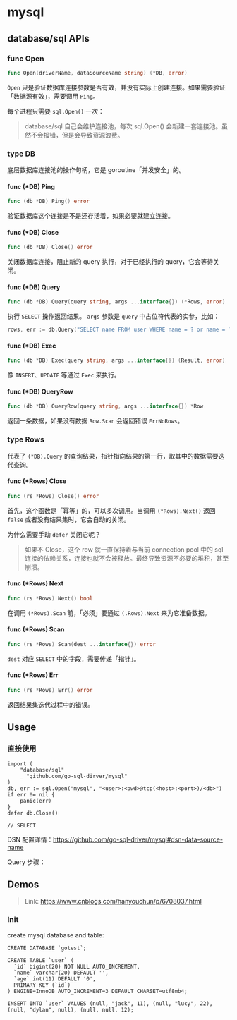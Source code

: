# mysql

## database/sql APIs

### func Open

```go
func Open(driverName, dataSourceName string) (*DB, error)
```

`Open` 只是验证数据库连接参数是否有效，并没有实际上创建连接。如果需要验证「数据源有效」，需要调用 `Ping`。

每个进程只需要 `sql.Open()` 一次：

> database/sql 自己会维护连接池，每次 sql.Open() 会新建一套连接池。虽然不会报错，但是会导致资源浪费。

### type DB

底层数据库连接池的操作句柄，它是 goroutine「并发安全」的。

#### func (*DB) Ping

```go
func (db *DB) Ping() error
```

验证数据库这个连接是不是还存活着，如果必要就建立连接。

#### func (*DB) Close

```go
func (db *DB) Close() error
```

关闭数据库连接，阻止新的 query 执行，对于已经执行的 query，它会等待关闭。

#### func (*DB) Query

```go
func (db *DB) Query(query string, args ...interface{}) (*Rows, error)
```

执行 `SELECT` 操作返回结果。 `args` 参数是 `query` 中占位符代表的实参，比如：

```go
rows, err := db.Query("SELECT name FROM user WHERE name = ? or name = ?", "jack", "luck")
```

#### func (*DB) Exec

```go
func (db *DB) Exec(query string, args ...interface{}) (Result, error)
```

像 `INSERT`、`UPDATE` 等通过 `Exec` 来执行。

#### func (*DB) QueryRow

```go
func (db *DB) QueryRow(query string, args ...interface{}) *Row
```

返回一条数据，如果没有数据 `Row.Scan` 会返回错误 `ErrNoRows`。

### type Rows

代表了 `(*DB).Query` 的查询结果，指针指向结果的第一行，取其中的数据需要迭代查询。

#### func (*Rows) Close

```go
func (rs *Rows) Close() error
```

首先，这个函数是「幂等」的，可以多次调用。当调用 `(*Rows).Next()` 返回 `false` 或者没有结果集时，它会自动的关闭。

为什么需要手动 `defer` 关闭它呢？

> 如果不 Close，这个 row 就一直保持着与当前 connection pool 中的 sql 连接的依赖关系，连接也就不会被释放。最终导致资源不必要的堆积，甚至崩溃。

#### func (*Rows) Next

```go
func (rs *Rows) Next() bool
```

在调用 `(*Rows).Scan` 前，「必须」要通过 `(.Rows).Next` 来为它准备数据。

#### func (*Rows) Scan

```go
func (rs *Rows) Scan(dest ...interface{}) error
```

`dest` 对应 `SELECT` 中的字段，需要传递「指针」。

#### func (*Rows) Err

```go
func (rs *Rows) Err() error
```

返回结果集迭代过程中的错误。

## Usage

### 直接使用

```
import (
	"database/sql"
	_ "github.com/go-sql-dirver/mysql"
)
db, err := sql.Open("mysql", "<user>:<pwd>@tcp(<host>:<port>)/<db>")
if err != nil {
    panic(err)
}
defer db.Close()

// SELECT

```

DSN 配置详情：https://github.com/go-sql-driver/mysql#dsn-data-source-name

Query 步骤：



## Demos

> Link: https://www.cnblogs.com/hanyouchun/p/6708037.html

### Init

create mysql database and table:

```text
CREATE DATABASE `gotest`;

CREATE TABLE `user` (
  `id` bigint(20) NOT NULL AUTO_INCREMENT,
  `name` varchar(20) DEFAULT '',
  `age` int(11) DEFAULT '0',
  PRIMARY KEY (`id`)
) ENGINE=InnoDB AUTO_INCREMENT=3 DEFAULT CHARSET=utf8mb4;

INSERT INTO `user` VALUES (null, "jack", 11), (null, "lucy", 22), (null, "dylan", null), (null, null, 12);
```

## 

